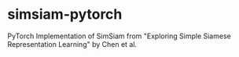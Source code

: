 # simsiam-pytorch
PyTorch Implementation of SimSiam from "Exploring Simple Siamese Representation Learning" by Chen et al.
